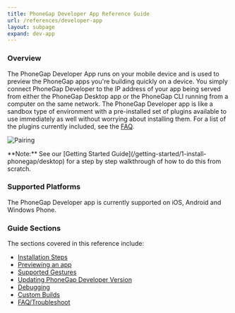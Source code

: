 ```yaml
---
title: PhoneGap Developer App Reference Guide
url: /references/developer-app
layout: subpage
expand: dev-app
---
```


### Overview
The PhoneGap Developer App runs on your mobile device and is used to preview the PhoneGap apps you're building quickly on a device. You
simply connect PhoneGap Developer to the IP address of your app being served from either the PhoneGap Desktop app or the PhoneGap CLI
 running from a computer on the same network. The PhoneGap Developer app is like a sandbox type of environment with a pre-installed set of plugins
 available to use immediately as well without worrying about installing them. For a list of the plugins currently included, see the 
 [FAQ](/references/developer-app/troubleshoot-faq).  
 
 ![Pairing](/images/phonegap-developer-app-pairing.png)
    
<div class="alert--info">**Note:** See our [Getting Started Guide](/getting-started/1-install-phonegap/desktop) for a step 
by step walkthrough of how to do this from scratch.</div>     

### Supported Platforms
The PhoneGap Developer app is currently supported on iOS, Android and Windows Phone. 

### Guide Sections
The sections covered in this reference include:

- [Installation Steps](/references/developer-app/install/ios)
- [Previewing an app](/references/developer-app/previewing-app)
- [Supported Gestures](/references/developer-app/gestures)
- [Updating PhoneGap Developer Version](/references/developer-app/update-version)
- [Debugging](/references/developer-app/debugging)
- [Custom Builds](/references/developer-app/custom-build/ios)
- [FAQ/Troubleshoot](/references/developer-app/troubleshoot-faq)
